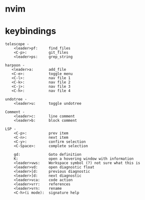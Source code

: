# nvim

# keybindings 
    telescope - 
        <leader>pf:     find_files     
        <C-p>:          git_files      
        <leader>ps:     grep_string             
      
    harpoon - 
       <leader>a:       add_file        
       <C-e>:           toggle menu     
       <C-l>:           nav file 1      
       <C-k>:           nav file 2      
       <C-j>:           nav file 3      
       <C-h>:           nav file 4      

    undotree - 
        <leader>u:      toggle undotree     

    Comment - 
        <leader>c:      line comment   
        <leader>b:      block comment  
    
    LSP -
        <C-p>:          prev item 
        <C-n>:          next item 
        <C-y>:          confirm selection 
        <C-Space>:      complete selection

        gd:             Goto definition
        K:              open a hovering window with information 
        <leader>vws:    Workspace symbol (?) not sure what this is 
        <leader>vd:     open diagnostic float
        <leader>[d:     previous diagnostic        
        <leader>]d:     next diagnostic
        <leader>vca:    code action
        <leader>vrr:    references
        <leader>vrn:    rename
        <C-h>(i mode):  signature help
